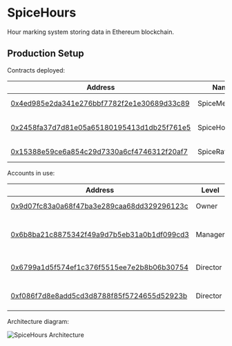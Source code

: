 # SpiceHours

Hour marking system storing data in Ethereum blockchain.

## Production Setup

Contracts deployed:

| Address                                                                                                               | Name         | Usage                            |
|-----------------------------------------------------------------------------------------------------------------------|--------------|----------------------------------|
| [0x4ed985e2da341e276bbf7782f2e1e30689d33c89](https://etherscan.io/address/0x4ed985e2da341e276bbf7782f2e1e30689d33c89) | SpiceMembers | User management                  |
| [0x2458fa37d7d81e05a65180195413d1db25f761e5](https://etherscan.io/address/0x2458fa37d7d81e05a65180195413d1db25f761e5) | SpiceHours   | Payroll management, hour marking |
| [0x15388e59ce6a854c29d7330a6cf4746312f20af7](https://etherscan.io/address/0x15388e59ce6a854c29d7330a6cf4746312f20af7) | SpiceRates   | Hourly rate management           |

Accounts in use:

| Address                                                                                                               | Level    | Description                       |
|-----------------------------------------------------------------------------------------------------------------------|----------|-----------------------------------|
| [0x9d07fc83a0a68f47ba3e289caa68dd329296123c](https://etherscan.io/address/0x9d07fc83a0a68f47ba3e289caa68dd329296123c) | Owner    | Superuser account                 |
| [0x6b8ba21c8875342f49a9d7b5eb31a0b1df099cd3](https://etherscan.io/address/0x6b8ba21c8875342f49a9d7b5eb31a0b1df099cd3) | Manager  | Manager account for marking hours |
| [0x6799a1d5f574ef1c376f5515ee7e2b8b06b30754](https://etherscan.io/address/0x6799a1d5f574ef1c376f5515ee7e2b8b06b30754) | Director | Director account for local use    |
| [0xf086f7d8e8add5cd3d8788f85f5724655d52923b](https://etherscan.io/address/0xf086f7d8e8add5cd3d8788f85f5724655d52923b) | Director | Director account for MetaMask     |

Architecture diagram:

![SpiceHours Architecture](https://raw.githubusercontent.com/jvah/spicehours/master/doc/SpiceHours-architecture.png)
